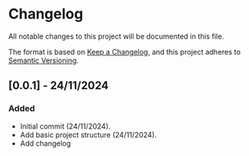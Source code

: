 # Changelog

All notable changes to this project will be documented in this file.

The format is based on [Keep a Changelog](https://keepachangelog.com/en/1.1.0/),
and this project adheres to [Semantic Versioning](https://semver.org/spec/v2.0.0.html).

## [0.0.1] - 24/11/2024

### Added

- Initial commit (24/11/2024).
- Add basic project structure (24/11/2024).
- Add changelog
